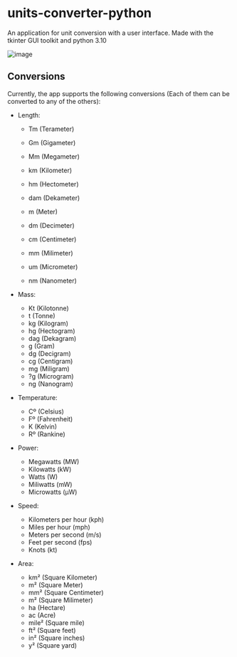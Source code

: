 # units-converter-python
An application for unit conversion with a user interface.
Made with the tkinter GUI toolkit and python 3.10

![image](https://github.com/odavidsons/units-converter-python/assets/122760540/96d3511d-79bb-45bb-89b8-d9bc6b6d9271)

## Conversions
Currently, the app supports the following conversions (Each of them can be converted to any of the others):
- Length:
  - Tm (Terameter)
  - Gm (Gigameter)
  - Mm (Megameter)
  - km (Kilometer)
  - hm (Hectometer)
  - dam (Dekameter)

  - m (Meter)
  - dm (Decimeter)
  - cm (Centimeter)
  - mm (Milimeter)
  - um (Micrometer)
  - nm (Nanometer)

- Mass:
  - Kt (Kilotonne)
  - t (Tonne)
  - kg (Kilogram)
  - hg (Hectogram)
  - dag (Dekagram)
  - g (Gram)
  - dg (Decigram)
  - cg (Centigram)
  - mg (Miligram)
  - ?g (Microgram)
  - ng (Nanogram)

- Temperature:
  - Cº (Celsius)
  - Fº (Fahrenheit)
  - K (Kelvin)
  - Rº (Rankine)

- Power:
  - Megawatts (MW)
  - Kilowatts (kW)
  - Watts (W)
  - Miliwatts (mW)
  - Microwatts (µW)

- Speed:
  - Kilometers per hour (kph)
  - Miles per hour (mph)
  - Meters per second (m/s)
  - Feet per second (fps)
  - Knots (kt)

- Area:
  - km² (Square Kilometer)
  - m² (Square Meter)
  - mm² (Square Centimeter)
  - m² (Square Milimeter)
  - ha (Hectare)
  - ac (Acre)
  - mile² (Square mile)
  - ft² (Square feet)
  - in² (Square inches)
  - y² (Square yard)
